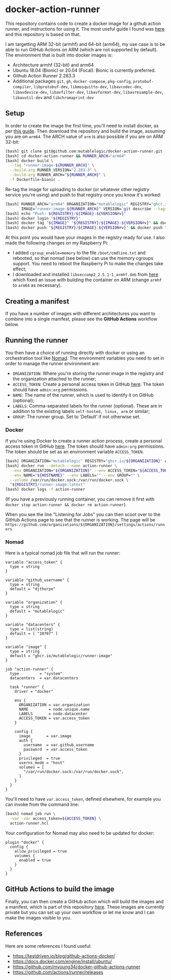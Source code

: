 # docker-action-runner

This repository contains code to create a docker image for a github action runner,
and instructions for using it. The most useful guide I found was 
[here](https://testdriven.io/blog/github-actions-docker/) and this repository is based on that.

I am targetting ARM 32-bit (armhf) and 64-bit (arm64), my use case is
to be able to run GitHub Actions on ARM (which are not supported by default). 
The environment that is built into docker images is:

  * Architecture armhf (32-bit) and arm64
  * Ubuntu 18.04 (Bionic) or 20.04 (Focal). Bionic is currently preferred.
  * Github Action Runner 2.283.3
  * Additional packages `git`, `gh`, `docker-compose`, `pkg-config`,
      `protobuf-compiler`, `libprotobuf-dev`, `libmosquitto-dev`,
      `libavcodec-dev`, `libavdevice-dev`, `libavfilter-dev`, `libavformat-dev`,
      `libavresample-dev`, `libavutil-dev` and `libchromaprint-dev`

## Setup

In order to create the image the first time, you'll need to install docker, as per
[this guide](https://docs.docker.com/engine/install/ubuntu/). Then download the repository
and build the image, assuming you are on `arm64`. The ARCH value of `arm` is also possible
if you are on ARM 32-bit:

```bash
[bash] git clone git@github.com:mutablelogic/docker-action-runner.git
[bash] cd docker-action-runner && RUNNER_ARCH="arm64"
[bash] docker build \
  --tag "runner-image-${RUNNER_ARCH}" \
  --build-arg RUNNER_VERSION="2.283.3" \
  --build-arg RUNNER_ARCH="${RUNNER_ARCH}" \
  -f Dockerfile-bionic .
```

Re-tag the image for uploading to docker (or whatever other registry service you're using)
and push to that registry once you know it's worked:

```bash
[bash] RUNNER_ARCH="arm64" ORGANIZATION="mutablelogic" REGISTRY="ghcr.io/${ORGANIZATION}" \
       IMAGE="runner-image-${RUNNER_ARCH}" VERSION=`git describe --tags` 
[bash] echo "Push: ${REGISTRY}/${IMAGE}:${VERSION#v}"
[bash] docker login "${REGISTRY}"
[bash] docker tag "${IMAGE}" "${REGISTRY}/${IMAGE}:${VERSION#v}" && docker tag "${IMAGE}" "${REGISTRY}/${IMAGE}:latest"
[bash] docker push "${REGISTRY}/${IMAGE}:${VERSION#v}" && docker push "${REGISTRY}/${IMAGE}" && docker image rm "${IMAGE}"
```

At this point you would have your images in the registry ready for use. I also made the following changes on my Raspberry Pi:

  * I added `cgroup_enable=memory` to the file `/boot/cmdline.txt` and rebooted, so that nomad (see below) can use the memory cgroups support. You need to reboot the 
  Raspberry Pi to make the changes take effect;
  * I downloaded and installed `libseccomp2_2.5.1-1_armhf.deb` from [here](http://ftp.us.debian.org/debian/pool/main/libs/libseccomp/libseccomp2_2.5.1-1_armhf.deb) which fixed an issue with building the container on ARM (change `armhf` to `arm64` as necessary).

## Creating a manifest

If you have a number of images with different architectures you want to combine into a
single manifest, please see the __GitHub Actions__ workflow below.

## Running the runner

You then have a choice of running directly with docker or using an orchestration tool like [Nomad](https://www.nomadproject.io/).
The environment variables you need to set in order to manage the runner environment are:

  * `ORGANIZATION`: Where you're storing the runner image in the registry and the organization attached to the runner;
  * `ACCESS_TOKEN`: Create a personal access token in GitHub [here](https://github.com/settings/tokens). The token should have `admin:org` permissions.
  * `NAME`: The name of the runner, which is used to identify it on GitHub (optional);
  * `LABELS`: Comma-separated labels for the runner (optional). These are in addition
    to the existing labels `self-hosted, linux, arm` or similar;
  * `GROUP`: The runner group. Set to 'Default' if not otherwise set.

### Docker

If you're using Docker to create a runner action process, create a personal access token in GitHub [here](https://github.com/settings/tokens).
The token should have `admin:org` permissions. The token should be set as an environment variable `ACCESS_TOKEN`.

```bash
[bash] ORGANIZATION="mutablelogic" REGISTRY="ghcr.io/${ORGANIZATION}" ACCESS_TOKEN="XXXXXXX"
[bash] docker run --detach --name action-runner \
  --env ORGANIZATION="${ORGANIZATION}" --env ACCESS_TOKEN="${ACCESS_TOKEN}" \
  --env NAME="${HOSTNAME}" --env LABELS="" --env GROUP="" \
  --volume /var/run/docker.sock:/var/run/docker.sock \
  "${REGISTRY}/runner-image:latest"
[bash] docker logs -f action-runner
```

(If you have a previously running container, you can remove it first with `docker stop action-runner && docker rm action-runner`).

When you see the line "Listening for Jobs" you can then scoot over to the GitHub Actions page to see that the runner is working. 
The page will be `https://github.com/organizations/${ORGANIZATION}/settings/actions/runners`

### Nomad

Here is a typical nomad job file that will run the runner:

```hcl
variable "access_token" {
  type = string
}

variable "github_username" {
  type = string
  default = "djthorpe"
}

variable "organization" {
  type = string
  default = "mutablelogic"
}

variable "datacenters" {
  type = list(string)
  default = [ "10707" ]
}

variable "image" {
  type = string
  default = "ghcr.io/mutablelogic/runner-image"
}

job "action-runner" {
  type         = "system"
  datacenters  = var.datacenters

  task "runner" {
    driver = "docker"

    env {
      ORGANIZATION = var.organization
      NAME         = node.unique.name
      LABELS       = node.datacenter
      ACCESS_TOKEN = var.access_token
    }

    config {
      image       = var.image
      auth {
        username  = var.github_username
        password  = var.access_token
      }
      privileged  = true
      userns_mode = "host"
      volumes = [
        "/var/run/docker.sock:/var/run/docker.sock",
      ]
    }
  }
}
```

You'll need to have `var.access_token`, defined elsewhere, for example you can invoke from the command line:

```bash
[bash] nomad job run \
  -var -var access_token=${ACCESS_TOKEN} \
  action-runner.hcl 
```

Your configuration for Nomad may also need to be updated for docker:

```hcl
plugin "docker" {
  config {
    allow_privileged = true
    volumes {
      enabled = true
    }
  }
}
```

## GitHub Actions to build the image

Finally, you can then create a GitHub action which will build the images and a
manifest, which is part of this repository [here](https://github.com/mutablelogic/docker-action-runner/blob/main/.github/workflows/make-image.yaml). These images
are currently private but you can set up your own workflow or let me know and I can
make the images visible to you.

## References

Here are some references I found useful:

  * https://testdriven.io/blog/github-actions-docker/
  * https://docs.docker.com/engine/install/ubuntu/
  * https://github.com/myoung34/docker-github-actions-runner
  * https://github.com/actions/runner/releases


